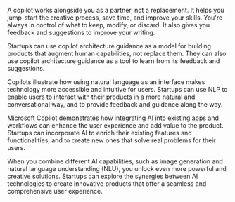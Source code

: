 A copilot works alongside you as a partner, not a replacement. It helps you jump-start the creative process, save time, and improve your skills. You're always in control of what to keep, modify, or discard. It also gives you feedback and suggestions to improve your writing.

Startups can use copilot architecture guidance as a model for building products that augment human capabilities, not replace them. They can also use copilot architecture guidance as a tool to learn from its feedback and suggestions.

Copilots illustrate how using natural language as an interface makes technology more accessible and intuitive for users. Startups can use NLP to enable users to interact with their products in a more natural and conversational way, and to provide feedback and guidance along the way.

Microsoft Copilot demonstrates how integrating AI into existing apps and workflows can enhance the user experience and add value to the product. Startups can incorporate AI to enrich their existing features and functionalities, and to create new ones that solve real problems for their users.

When you combine different AI capabilities, such as image generation and natural language understanding (NLU), you unlock even more powerful and creative solutions. Startups can explore the synergies between AI technologies to create innovative products that offer a seamless and comprehensive user experience.
